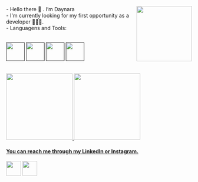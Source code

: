 <div align="left">
	<picture>
  <source media="(prefers-color-scheme: dark)" srcset="[https://user-images.githubusercontent.com/25423296/163456776-7f95b81a-f1ed-45f7-b7ab-8fa810d529fa.png](https://media1.giphy.com/media/v1.Y2lkPTc5MGI3NjExNnk4dHdrZ2ZjMHNmeTJpdW13ODdxbmc2bDd2NHdxenQ4MmVpamE1cyZlcD12MV9pbnRlcm5hbF9naWZfYnlfaWQmY3Q9Zw/6XX4V0O8a0xdS/giphy.webp)">
  <img align="right" margin-rigth="50" height="150em alt="Sussurros do coração." src="https://media1.giphy.com/media/v1.Y2lkPTc5MGI3NjExNnk4dHdrZ2ZjMHNmeTJpdW13ODdxbmc2bDd2NHdxenQ4MmVpamE1cyZlcD12MV9pbnRlcm5hbF9naWZfYnlfaWQmY3Q9Zw/6XX4V0O8a0xdS/giphy.webp">
</picture>
- Hello there 👋 . I’m Daynara<br/> 
- I'm currently looking for my first opportunity as a developer 👩🏻‍💻.<br/> 
- Languagens and Tools: </br>  
<br/>

[<img src= "https://cdn.jsdelivr.net/gh/devicons/devicon@latest/icons/java/java-original-wordmark.svg" width="50"/>]()
[<img src="https://cdn.jsdelivr.net/gh/devicons/devicon@latest/icons/csharp/csharp-line.svg" width="50"/>]()
[<img src="https://cdn.jsdelivr.net/gh/devicons/devicon@latest/icons/python/python-original-wordmark.svg" width="50"/>]()
[<img src="https://cdn.jsdelivr.net/gh/devicons/devicon@latest/icons/microsoftsqlserver/microsoftsqlserver-plain-wordmark.svg" width="50"/>]()
</div>

<br/>
<div>
<a href="https://github.com/daymira?tab=repositories"/>
<img height="180em" src="https://github-readme-stats.vercel.app/api?username=daymira&show_icons=true&theme=dark&bg_color=00000000"/>
<img height="180em" src="https://github-readme-stats.vercel.app/api/top-langs/?username=daymira&layout=compact&theme=dark&bg_color=00000000" />
</div>

#### You can reach me through my LinkedIn or Instagram.


[<img src="https://github.com/daymira/daymira/assets/64990757/d261221b-7d9a-40af-b15e-f1db2f619119" width="40"/>](https://www.linkedin.com/in/daynara-mira-8a81ab218/)
[<img src="https://github.com/daymira/daymira/assets/64990757/5fbae970-7504-4476-bcff-8e245a2779ad" width="40"/>](https://www.instagram.com/daynaramira)

<!---
daymira/daymira is a ✨ special ✨ repository because its `README.md` (this file) appears on your GitHub profile.
You can click the Preview link to take a look at your changes.
--->

